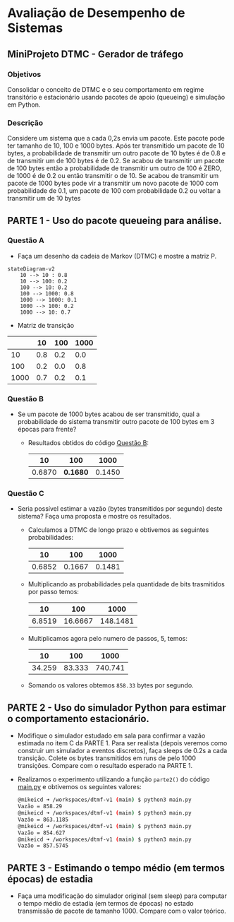 # Avaliação de Desempenho de Sistemas

## MiniProjeto DTMC - Gerador de tráfego

### Objetivos 

Consolidar o conceito de DTMC e o seu comportamento em regime transitório e estacionário usando pacotes de apoio (queueing) e simulação em Python. 

### Descrição

Considere um sistema que a cada 0,2s envia um pacote. Este pacote pode ter tamanho de 10, 100 e 1000 bytes. Após ter transmitido um pacote de 10 bytes, a probabilidade de transmitir um outro pacote de 10 bytes é de 0.8 e de transmitir um de 100 bytes é de 0.2. Se acabou de transmitir um pacote de 100 bytes então a probabilidade de transmitir um outro de 100 é ZERO, de 1000 é de 0.2 ou então transmitir o de 10. Se acabou de transmitir um pacote de 1000 bytes pode vir a transmitir um novo pacote de 1000 com probabilidade de 0.1,  um pacote de 100 com probabilidade 0.2 ou voltar a transmitir um de 10 bytes

## PARTE 1 - Uso do pacote queueing para análise.

### Questão A
- Faça um desenho da cadeia de Markov (DTMC) e mostre a matriz P.

```mermaid
stateDiagram-v2
    10 --> 10 : 0.8
    10 --> 100: 0.2
    100 --> 10: 0.2
    100 --> 1000: 0.8
    1000 --> 1000: 0.1
    1000 --> 100: 0.2
    1000 --> 10: 0.7
```

- Matriz de transição

|      | 10  | 100 | 1000 |
|------|-----|-----|------|
| 10   | 0.8 | 0.2 | 0.0  |
| 100  | 0.2 | 0.0 | 0.8  |
| 1000 | 0.7 | 0.2 | 0.1  |

### Questão B
- Se um pacote de 1000 bytes acabou de ser transmitido, qual a probabilidade do sistema transmitir outro pacote de 100 bytes em 3 épocas para frente?

    - Resultados obtidos do código [Questão B](./parte1/questaoB.m):
  
        | 10     | 100    | 1000    |
        |--------|--------|---------|
        | 0.6870 | **0.1680** | 0.1450  |


### Questão C
- Seria possível estimar a vazão (bytes transmitidos por segundo) deste sistema? Faça uma proposta e mostre os resultados.

    - Calculamos a DTMC de longo prazo e obtivemos as seguintes probabilidades:
        
        | 10     | 100    | 1000    |
        |--------|--------|---------|
        | 0.6852 | 0.1667 | 0.1481  |

    - Multiplicando as probabilidades pela quantidade de bits trasmitidos por passo temos:

        | 10     | 100    | 1000    |
        |--------|--------|---------|
        | 6.8519 |  16.6667 |  148.1481  |

    - Multiplicamos agora pelo numero de passos, 5, temos:

        | 10     | 100    | 1000    |
        |--------|--------|---------|
        | 34.259 |   83.333  | 740.741  |

    - Somando os valores obtemos `858.33` bytes por segundo.

## PARTE 2 - Uso do simulador Python para estimar o comportamento estacionário.

- Modifique o simulador estudado em sala para confirmar a vazão estimada no item C da PARTE 1. Para ser realista (depois veremos como construir um simulador a eventos discretos), faça sleeps de 0.2s a cada transição. Colete os bytes transmitidos em runs de pelo 1000 transições. Compare com o resultado esperado na PARTE 1.

- Realizamos o experimento utilizando a função `parte2()` do código [main.py](./main.py) e obtivemos os seguintes valores:

    ```bash
    @mikeicd ➜ /workspaces/dtmf-v1 (main) $ python3 main.py
    Vazão = 858.29
    @mikeicd ➜ /workspaces/dtmf-v1 (main) $ python3 main.py
    Vazão = 863.1185
    @mikeicd ➜ /workspaces/dtmf-v1 (main) $ python3 main.py
    Vazão = 854.627
    @mikeicd ➜ /workspaces/dtmf-v1 (main) $ python3 main.py
    Vazão = 857.5745
    ```

## PARTE 3 - Estimando o tempo médio (em termos épocas) de estadia

- Faça uma modificação do simulador original (sem sleep) para computar o tempo médio de estadia (em termos de épocas) no estado transmissão de pacote de tamanho 1000. Compare com o valor teórico.  




